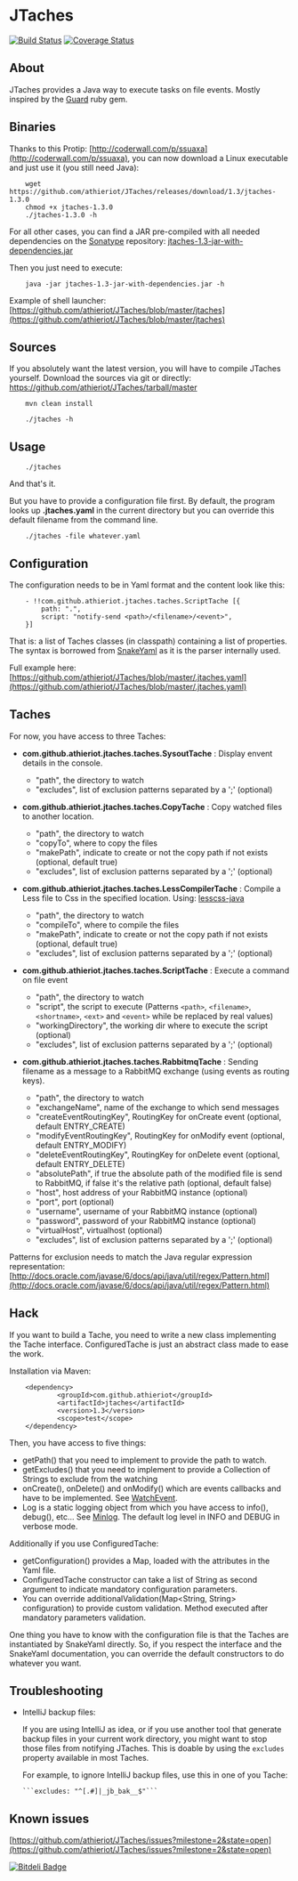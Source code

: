 JTaches
=======

[![Build Status](https://secure.travis-ci.org/athieriot/JTaches.png)](http://travis-ci.org/athieriot/JTaches) [![Coverage Status](https://coveralls.io/repos/athieriot/JTaches/badge.png?branch=master)](https://coveralls.io/r/athieriot/JTaches?branch=master)

About
-----

JTaches provides a Java way to execute tasks on file events.
Mostly inspired by the [Guard](https://github.com/guard/guard/) ruby gem.

Binaries
--------

Thanks to this Protip: [http://coderwall.com/p/ssuaxa](http://coderwall.com/p/ssuaxa), you can now download a Linux executable and just use it (you still need Java):

        wget https://github.com/athieriot/JTaches/releases/download/1.3/jtaches-1.3.0
        chmod +x jtaches-1.3.0
        ./jtaches-1.3.0 -h

For all other cases, you can find a JAR pre-compiled with all needed dependencies on the [Sonatype](http://search.maven.org/#search%7Cga%7C1%7Cjtaches) repository:
[jtaches-1.3-jar-with-dependencies.jar](http://search.maven.org/remotecontent?filepath=com/github/athieriot/jtaches/1.3/jtaches-1.3-jar-with-dependencies.jar)

Then you just need to execute:

        java -jar jtaches-1.3-jar-with-dependencies.jar -h

Example of shell launcher: [https://github.com/athieriot/JTaches/blob/master/jtaches](https://github.com/athieriot/JTaches/blob/master/jtaches)

Sources
-------

If you absolutely want the latest version, you will have to compile JTaches yourself.
Download the sources via git or directly: https://github.com/athieriot/JTaches/tarball/master

        mvn clean install

        ./jtaches -h
        
Usage
-----

        ./jtaches

And that's it.

But you have to provide a configuration file first.
By default, the program looks up **.jtaches.yaml** in the current directory but you can override this default filename from the command line.

        ./jtaches -file whatever.yaml

Configuration
-------------

The configuration needs to be in Yaml format and the content look like this:

        - !!com.github.athieriot.jtaches.taches.ScriptTache [{
            path: ".",
            script: "notify-send <path>/<filename>/<event>",
        }]

That is: a list of Taches classes (in classpath) containing a list of properties.
The syntax is borrowed from [SnakeYaml](http://code.google.com/p/snakeyaml/wiki/Documentation) as it is the parser internally used.

Full example here: [https://github.com/athieriot/JTaches/blob/master/.jtaches.yaml](https://github.com/athieriot/JTaches/blob/master/.jtaches.yaml)

Taches
------

For now, you have access to three Taches:

+ **com.github.athieriot.jtaches.taches.SysoutTache** : Display envent details in the console.
    - "path", the directory to watch
    - "excludes", list of exclusion patterns separated by a ';' (optional)

+ **com.github.athieriot.jtaches.taches.CopyTache** : Copy watched files to another location.
    - "path", the directory to watch
    - "copyTo", where to copy the files
    - "makePath", indicate to create or not the copy path if not exists (optional, default true)
    - "excludes", list of exclusion patterns separated by a ';' (optional)

+ **com.github.athieriot.jtaches.taches.LessCompilerTache** : Compile a Less file to Css in the specified location. Using: [lesscss-java](https://github.com/marceloverdijk/lesscss-java)
    - "path", the directory to watch
    - "compileTo", where to compile the files
    - "makePath", indicate to create or not the copy path if not exists (optional, default true)
    - "excludes", list of exclusion patterns separated by a ';' (optional)

+ **com.github.athieriot.jtaches.taches.ScriptTache** : Execute a command on file event
    - "path", the directory to watch
    - "script", the script to execute (Patterns ```<path>```, ```<filename>```, ```<shortname>```, ```<ext>``` and ```<event>``` while be replaced by real values)
    - "workingDirectory", the working dir where to execute the script (optional)
    - "excludes", list of exclusion patterns separated by a ';' (optional)

+ **com.github.athieriot.jtaches.taches.RabbitmqTache** : Sending filename as a message to a RabbitMQ exchange (using events as routing keys).
    - "path", the directory to watch
    - "exchangeName", name of the exchange to which send messages
    - "createEventRoutingKey", RoutingKey for onCreate event (optional, default ENTRY_CREATE)
    - "modifyEventRoutingKey", RoutingKey for onModify event (optional, default ENTRY_MODIFY)
    - "deleteEventRoutingKey", RoutingKey for onDelete event (optional, default ENTRY_DELETE)
    - "absolutePath", if true the absolute path of the modified file is send to RabbitMQ, if false it's the relative path (optional, default false)
    - "host", host address of your RabbitMQ instance (optional) 
    - "port", port (optional) 
    - "username", username of your RabbitMQ instance (optional)
    - "password", password of your RabbitMQ instance (optional)
    - "virtualHost", virtualhost (optional)
    - "excludes", list of exclusion patterns separated by a ';' (optional)

Patterns for exclusion needs to match the Java regular expression representation: [http://docs.oracle.com/javase/6/docs/api/java/util/regex/Pattern.html](http://docs.oracle.com/javase/6/docs/api/java/util/regex/Pattern.html)

Hack
----

If you want to build a Tache, you need to write a new class implementing the Tache interface.
ConfiguredTache is just an abstract class made to ease the work.

Installation via Maven:

        <dependency>
                <groupId>com.github.athieriot</groupId>
                <artifactId>jtaches</artifactId>
                <version>1.3</version>
                <scope>test</scope>
        </dependency>

Then, you have access to five things:

+ getPath() that you need to implement to provide the path to watch.
+ getExcludes() that you need to implement to provide a Collection of Strings to exclude from the watching
+ onCreate(), onDelete() and onModify() which are events callbacks and have to be implemented. See [WatchEvent](http://docs.oracle.com/javase/7/docs/api/java/nio/file/WatchEvent.html).
+ Log is a static logging object from which you have access to info(), debug(), etc... See [Minlog](http://code.google.com/p/minlog/). The default log level in INFO and DEBUG in verbose mode.

Additionally if you use ConfiguredTache:

+ getConfiguration() provides a Map, loaded with the attributes in the Yaml file.
+ ConfiguredTache constructor can take a list of String as second argument to indicate mandatory configuration parameters.
+ You can override additionalValidation(Map<String, String> configuration) to provide custom validation. Method executed after mandatory parameters validation.

One thing you have to know with the configuration file is that the Taches are instantiated by SnakeYaml directly.
So, if you respect the interface and the SnakeYaml documentation, you can override the default constructors to do whatever you want.

Troubleshooting
---------------

+ IntelliJ backup files:

   If you are using IntelliJ as idea, or if you use another tool that generate backup files in your current work directory, you might want to stop those files from notifying JTaches.
   This is doable by using the ```excludes``` property available in most Taches.

   For example, to ignore IntelliJ backup files, use this in one of you Tache:

      ```excludes: "^[.#]|_jb_bak__$"```

Known issues
------------

[https://github.com/athieriot/JTaches/issues?milestone=2&state=open](https://github.com/athieriot/JTaches/issues?milestone=2&state=open)


[![Bitdeli Badge](https://d2weczhvl823v0.cloudfront.net/athieriot/jtaches/trend.png)](https://bitdeli.com/free "Bitdeli Badge")

